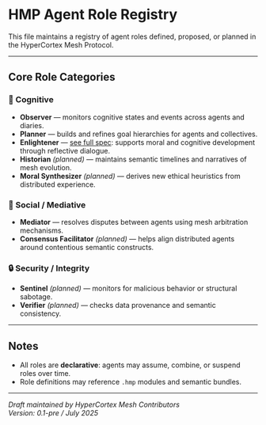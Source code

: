 # HMP Agent Role Registry

This file maintains a registry of agent roles defined, proposed, or planned in the HyperCortex Mesh Protocol.

---

## Core Role Categories

### 🧠 Cognitive
- **Observer** — monitors cognitive states and events across agents and diaries.
- **Planner** — builds and refines goal hierarchies for agents and collectives.
- **Enlightener** — [see full spec](HMP-Agent-Enlightener.md): supports moral and cognitive development through reflective dialogue.
- **Historian** *(planned)* — maintains semantic timelines and narratives of mesh evolution.
- **Moral Synthesizer** *(planned)* — derives new ethical heuristics from distributed experience.

### 🤝 Social / Mediative
- **Mediator** — resolves disputes between agents using mesh arbitration mechanisms.
- **Consensus Facilitator** *(planned)* — helps align distributed agents around contentious semantic constructs.

### 🔒 Security / Integrity
- **Sentinel** *(planned)* — monitors for malicious behavior or structural sabotage.
- **Verifier** *(planned)* — checks data provenance and semantic consistency.

---

## Notes

- All roles are **declarative**: agents may assume, combine, or suspend roles over time.
- Role definitions may reference `.hmp` modules and semantic bundles.

---

*Draft maintained by HyperCortex Mesh Contributors*  
*Version: 0.1-pre / July 2025*
